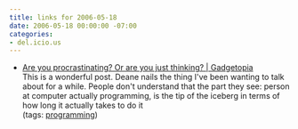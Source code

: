 ```yaml
---
title: links for 2006-05-18
date: 2006-05-18 00:00:00 -07:00
categories:
- del.icio.us
---
```


<ul class="delicious">
	<li>
		<div class="delicious-link"><a href="http://www.gadgetopia.com/post/5299">Are you procrastinating? Or are you just thinking? | Gadgetopia</a></div>
		<div class="delicious-extended">This is a wonderful post. Deane nails the thing I've been wanting to talk about for a while. People don't understand that the part they see: person at computer actually programming, is the tip of the iceberg in terms of how long it actually takes to do it</div>
		<div class="delicious-tags">(tags: <a href="http://del.icio.us/torrez/programming">programming</a>)</div>
	</li>
</ul>
